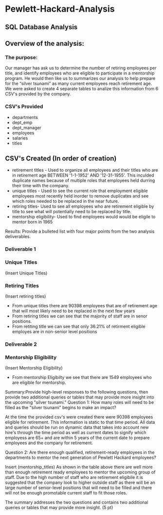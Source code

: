 # Pewlett-Hackard-Analysis
## SQL Database Analysis

## Overview of the analysis:

### The purpose:

Our manager has ask us to determine the number of retiring employees per title, and identify employees who are eligible to participate in a mentorship program. He would then like us to summarizes our analysis to help prepare for the “silver tsunami” as many current employees reach retirement age.
We were asked to create 4 separate tables to analize this information from 6 CSV's provided by the company.

### CSV's Provided
- departments
- dept_emp
- dept_manager
- employees
- salaries
- titles

## CSV's Created (In order of creation)
- retirement titles - Used to organize all employees and their titles who are in retirement age BETWEEN '1-1-1952' AND '12-31-1955'. This inculded duplicate names because of multiple roles that employees held durring their time with the company.
- unique titles - Used to see the current role that employment eligible employees most recently held inorder to remove duplicates and see which roles needed to be replaced in the near future.
- retiring titles- Used to see all employees who are retirement eligible by title to see what will potentially need to be replaced by title.
- mentorship eligibility- Used to find employees would would be eligile to mentor born in 1965

Results: 
Provide a bulleted list with four major points from the two analysis deliverables.
### Deliverable 1
### Unique Titles
(Insert Unique Titles)
### Retiring Titles
(Insert retiring titles)
- From unique titles there are 90398 employees that are of retirement age that will most likely need to be replaced in the next few years
- From retiring titles we can see that the majority of staff are in senor positions. 
- From retiting title we can see that only 36.21% of retirment eligible employes are in non-senior level positions
### Deliverable 2
### Mentorship Eligibility
(Insert Mentorship Eligibility)
- From mentorship Eligibilty we see that there are 1549 employees who are eligible for mentorship.


Summary:Provide high-level responses to the following questions, then provide two additional queries or tables that may provide more insight into the upcoming "silver tsunami."
Question 1: How many roles will need to be filled as the "silver tsunami" begins to make an impact?

At the time the provided csv's were created there were 90398 employees eligible for retirement. This information is static to that time period. All data and queries should be run on dynamic data that takes into account new hire's through the time period as well as current dates to signify which employess are 65+ and are within 5 years of the current date to prepare employees and the company for retirement.

Question 2: Are there enough qualified, retirement-ready employees in the departments to mentor the next generation of Pewlett Hackard employees?

Insert (mentorship_titles)
As shown in the table above there are well more than enough retirement ready employees to mentor the upcoming group of staff. Due to the high number of staff who are retirement eligibile it is suggested that the company look to higher outside staff as there will be an large number of senior-level positions that will need to be filled and there will not be enough promotable current staff to fit those roles.

The summary addresses the two questions and contains two additional queries or tables that may provide more insight. (5 pt)
